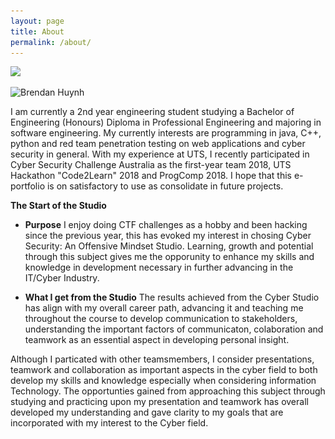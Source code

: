 ```yaml
---
layout: page
title: About
permalink: /about/
---
```





![](<img src="/_site/assets/img/21313.PNG"/>)

![Brendan Huynh](/_site/assets/img/21313.PNG"/)

I am currently a 2nd year engineering student studying a Bachelor of Engineering (Honours) Diploma in Professional Engineering and majoring in software engineering. My currently interests are programming in java, C++, python and red team penetration testing on web applications and cyber security in general. With my experience at UTS, I recently participated in Cyber Security Challenge Australia as the first-year team 2018, UTS Hackathon "Code2Learn" 2018 and ProgComp 2018. I hope that this e-portfolio is on satisfactory to use as consolidate in future projects.

**The Start of the Studio**
- **Purpose**
I enjoy doing CTF challenges as a hobby and been hacking since the previous year, this has evoked my interest in chosing Cyber Security: An Offensive Mindset Studio. Learning, growth and potential through this subject gives me the opporunity to enhance my skills and knowledge in development necessary in further advancing in the IT/Cyber Industry.


- **What I get from the Studio**
The results achieved from the Cyber Studio has align with my overall career path, advancing it and teaching me throughout the course to develop communication to stakeholders, understanding the important factors of communicaton, colaboration and teamwork as an essential aspect in developing personal insight.

Although I particated with other teamsmembers, I consider presentations, teamwork and collaboration as important aspects in the cyber field to both develop my skills and knowledge especially when considering information Technology. The opportunties gained from approaching this subject through studying and practicing upon my presentation and teamwork has overall developed my understanding and gave clarity to my goals that are incorporated with my interest to the Cyber field.
